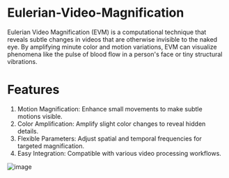 # Eulerian-Video-Magnification
Eulerian Video Magnification (EVM) is a computational technique that reveals subtle changes in videos that are otherwise invisible to the naked eye. By amplifying minute color and motion variations, EVM can visualize phenomena like the pulse of blood flow in a person's face or tiny structural vibrations.

# Features
1. Motion Magnification: Enhance small movements to make subtle motions visible.
2. Color Amplification: Amplify slight color changes to reveal hidden details.
3. Flexible Parameters: Adjust spatial and temporal frequencies for targeted magnification.
4. Easy Integration: Compatible with various video processing workflows.

![image](https://github.com/user-attachments/assets/da0db512-8ec9-404d-bc7b-1ff3b29b4ea3)
